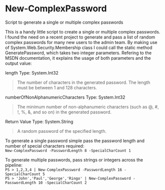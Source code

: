 # New-ComplexPassword
Script to generate a single or multiple complex passwords

This is a handy little script to create a single or multiple complex passwords. 
I found the need on a recent project to generate and pass a list of random complex passwords for many new users
to the admin team. 
 By making use of System.Web.Security.Membership class I could call the static method GeneratePassword, which takes two
integer parameters. Refering to the MSDN documentation, it explains the usage of both parameters and the output value:


length
Type: System.Int32
> The number of characters in the generated password. The length must be between 1 and 128 characters. 

numberOfNonAlphanumericCharacters
Type: System.Int32
> The minimum number of non-alphanumeric characters (such as @, #, !, %, &, and so on) in the generated password. 

Return Value
Type: System.String 
> A random password of the specified length.

To generate a single password simple pass the password length and number of special characters required:  
```New-ComplexPassword -PasswordLength 8 -SpecialCharCount 1```

To generate multiple passwords, pass strings or integers across the pipeline:  
```PS > 1,2,3,4 | New-ComplexPassword -PasswordLength 16 -SpecialCharCount 5```  
```PS > 'John','Paul','George','Ringo' | New-ComplexPassword -PasswordLength 10 -SpecialCharCount 2```
